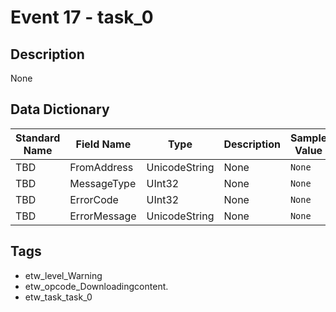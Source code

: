 # Event 17 - task_0

## Description
None

## Data Dictionary
|Standard Name|Field Name|Type|Description|Sample Value|
|---|---|---|---|---|
|TBD|FromAddress|UnicodeString|None|`None`|
|TBD|MessageType|UInt32|None|`None`|
|TBD|ErrorCode|UInt32|None|`None`|
|TBD|ErrorMessage|UnicodeString|None|`None`|

## Tags
* etw_level_Warning
* etw_opcode_Downloadingcontent.
* etw_task_task_0